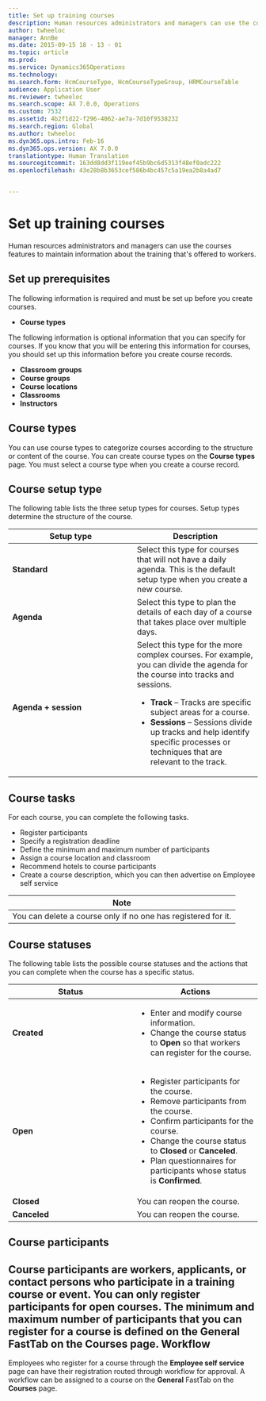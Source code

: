 ```yaml
---
title: Set up training courses
description: Human resources administrators and managers can use the courses features to maintain information about the training that&quot;s offered to workers.
author: twheeloc
manager: AnnBe
ms.date: 2015-09-15 18 - 13 - 01
ms.topic: article
ms.prod: 
ms.service: Dynamics365Operations
ms.technology: 
ms.search.form: HcmCourseType, HcmCourseTypeGroup, HRMCourseTable
audience: Application User
ms.reviewer: twheeloc
ms.search.scope: AX 7.0.0, Operations
ms.custom: 7532
ms.assetid: 4b2f1d22-f296-4062-ae7a-7d10f9538232
ms.search.region: Global
ms.author: twheeloc
ms.dyn365.ops.intro: Feb-16
ms.dyn365.ops.version: AX 7.0.0
translationtype: Human Translation
ms.sourcegitcommit: 163dd8dd3f119eef45b9bc6d5313f48ef0adc222
ms.openlocfilehash: 43e28b8b3653cef586b4bc457c5a19ea2b8a4ad7


---
```


# <a name="set-up-training-courses"></a>Set up training courses

Human resources administrators and managers can use the courses features to maintain information about the training that's offered to workers.

 <a name="set-up-prerequisites"></a>Set up prerequisites
---------------------

The following information is required and must be set up before you create courses.
-   **Course types**

The following information is optional information that you can specify for courses. If you know that you will be entering this information for courses, you should set up this information before you create course records.
-   **Classroom groups**
-   **Course groups**
-   **Course locations**
-   **Classrooms**
-   **Instructors**

## <a name="course-types"></a>Course types
You can use course types to categorize courses according to the structure or content of the course. You can create course types on the **Course types** page. You must select a course type when you create a course record.

## <a name="course-setup-type"></a>Course setup type
The following table lists the three setup types for courses. Setup types determine the structure of the course.

<table>
<colgroup>
<col width="50%" />
<col width="50%" />
</colgroup>
<thead>
<tr class="header">
<th>Setup type</th>
<th>Description</th>
</tr>
</thead>
<tbody>
<tr class="odd">
<td><strong>Standard</strong></td>
<td>Select this type for courses that will not have a daily agenda. This is the default setup type when you create a new course.</td>
</tr>
<tr class="even">
<td><strong>Agenda</strong></td>
<td>Select this type to plan the details of each day of a course that takes place over multiple days.</td>
</tr>
<tr class="odd">
<td><strong>Agenda + session</strong></td>
<td>Select this type for the more complex courses. For example, you can divide the agenda for the course into tracks and sessions.
<ul>
<li><strong>Track</strong> – Tracks are specific subject areas for a course.</li>
<li><strong>Sessions</strong> – Sessions divide up tracks and help identify specific processes or techniques that are relevant to the track.</li>
</ul></td>
</tr>
</tbody>
</table>

## <a name="course-tasks"></a>Course tasks
For each course, you can complete the following tasks.
-   Register participants
-   Specify a registration deadline
-   Define the minimum and maximum number of participants
-   Assign a course location and classroom
-   Recommend hotels to course participants
-   Create a course description, which you can then advertise on Employee self service

| **Note**                                                      |
|---------------------------------------------------------------|
| You can delete a course only if no one has registered for it. |

## <a name="course-statuses"></a>Course statuses
The following table lists the possible course statuses and the actions that you can complete when the course has a specific status.

<table>
<colgroup>
<col width="50%" />
<col width="50%" />
</colgroup>
<thead>
<tr class="header">
<th>Status</th>
<th>Actions</th>
</tr>
</thead>
<tbody>
<tr class="odd">
<td><strong>Created</strong></td>
<td><ul>
<li>Enter and modify course information.</li>
<li>Change the course status to <strong>Open</strong> so that workers can register for the course.</li>
</ul></td>
</tr>
<tr class="even">
<td><strong>Open</strong></td>
<td><ul>
<li>Register participants for the course.</li>
<li>Remove participants from the course.</li>
<li>Confirm participants for the course.</li>
<li>Change the course status to <strong>Closed</strong> or <strong>Canceled</strong>.</li>
<li>Plan questionnaires for participants whose status is <strong>Confirmed</strong>.</li>
</ul></td>
</tr>
<tr class="odd">
<td><strong>Closed</strong></td>
<td>You can reopen the course.</td>
</tr>
<tr class="even">
<td><strong>Canceled</strong></td>
<td>You can reopen the course.</td>
</tr>
</tbody>
</table>

## <a name="course-participants"></a>Course participants
Course participants are workers, applicants, or contact persons who participate in a training course or event. You can only register participants for open courses. The minimum and maximum number of participants that you can register for a course is defined on the **General** FastTab on the **Courses** page.
Workflow
--------

Employees who register for a course through the **Employee self service** page can have their registration routed through workflow for approval.  A workflow can be assigned to a course on the **General** FastTab on the **Courses** page.






<!--HONumber=Feb17_HO3-->


